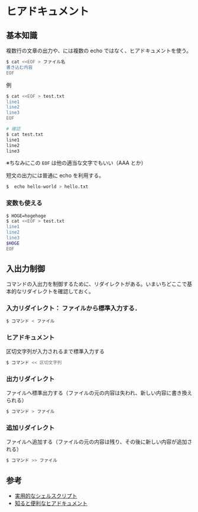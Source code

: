 # ヒアドキュメント

## 基本知識

複数行の文章の出力や、には複数の echo ではなく、ヒアドキュメントを使う。

```sh
$ cat <<EOF > ファイル名
書き込む内容
EOF
```

例

```sh
$ cat <<EOF > test.txt
line1
line2
line3
EOF

# 確認
$ cat test.txt
line1
line2
line3
```

※ちなみにこの `EOF` は他の適当な文字でもいい（AAA とか）

短文の出力には普通に echo を利用する。

```sh
$  echo hello-world > hello.txt
```

### 変数も使える

```sh
$ HOGE=hogehoge
$ cat <<EOF > test.txt
line1
line2
line3
$HOGE
EOF
```

## 入出力制御

コマンドの入出力を制御するために、リダイレクトがある。いまいちどここで基本的なリダイレクトを確認しておく。

### 入力リダイレクト： ファイルから標準入力する．

```sh
$ コマンド < ファイル
```

### ヒアドキュメント

区切文字列が入力されるまで標準入力する

```sh
$ コマンド << 区切文字列
```

### 出力リダイレクト

ファイルへ標準出力する（ファイルの元の内容は失われ、新しい内容に書き換えられる）

```sh
$ コマンド > ファイル
```

### 追加リダイレクト

ファイルへ追加する（ファイルの元の内容は残り、その後に新しい内容が追加される）

```sh
$ コマンド >> ファイル
```


## 参考
- [実用的なシェルスクリプト](https://www.kushiro-ct.ac.jp/yanagawa/ex-2017/3-unix/03.html)
- [知ると便利なヒアドキュメント](https://qiita.com/kite_999/items/e77fb521fc39454244e7)
